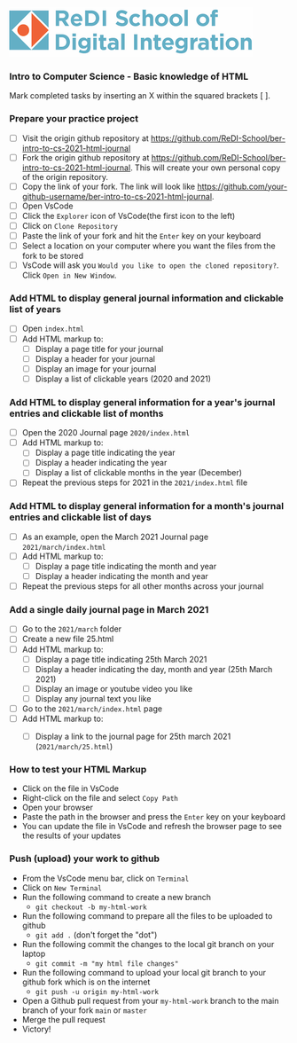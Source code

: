 ![ReDI](images/redi_banner.png)

### Intro to Computer Science - Basic knowledge of HTML

Mark completed tasks by inserting an X within the squared brackets [ ].

### Prepare your practice project

- [ ] Visit the origin github repository at https://github.com/ReDI-School/ber-intro-to-cs-2021-html-journal
- [ ] Fork the origin github repository at https://github.com/ReDI-School/ber-intro-to-cs-2021-html-journal. This will create your own personal copy of the origin repository.
- [ ] Copy the link of your fork. The link will look like https://github.com/your-github-username/ber-intro-to-cs-2021-html-journal.
- [ ] Open VsCode
- [ ] Click the `Explorer` icon of VsCode(the first icon to the left)
- [ ] Click on `Clone Repository`
- [ ] Paste the link of your fork and hit the `Enter` key on your keyboard
- [ ] Select a location on your computer where you want the files from the fork to be stored
- [ ] VsCode will ask you `Would you like to open the cloned repository?`. Click `Open in New Window`.

### Add HTML to display general journal information and clickable list of years

- [ ] Open `index.html`
- [ ] Add HTML markup to:
    - [ ] Display a page title for your journal
    - [ ] Display a header for your journal
    - [ ] Display an image for your journal
    - [ ] Display a list of clickable years (2020 and 2021)

### Add HTML to display general information for a year's journal entries and clickable list of months

- [ ] Open the 2020 Journal page `2020/index.html`
- [ ] Add HTML markup to:
    - [ ] Display a page title indicating the year
    - [ ] Display a header indicating the year
    - [ ] Display a list of clickable months in the year (December)
- [ ] Repeat the previous steps for 2021 in the `2021/index.html` file

### Add HTML to display general information for a month's journal entries and clickable list of days

- [ ] As an example, open the March 2021 Journal page `2021/march/index.html`
- [ ] Add HTML markup to:
    - [ ] Display a page title indicating the month and year
    - [ ] Display a header indicating the month and year
- [ ] Repeat the previous steps for all other months across your journal

### Add a single daily journal page in March 2021

- [ ] Go to the `2021/march` folder
- [ ] Create a new file 25.html
- [ ] Add HTML markup to:
    - [ ] Display a page title indicating 25th March 2021
    - [ ] Display a header indicating the day, month and year (25th March 2021)
    - [ ] Display an image or youtube video you like
    - [ ] Display any journal text you like
- [ ] Go to the `2021/march/index.html` page 
- [ ] Add HTML markup to:
    - [ ] Display a link to the journal page for 25th march 2021 (`2021/march/25.html`)
 

### How to test your HTML Markup
- Click on the file in VsCode
- Right-click on the file and select `Copy Path`
- Open your browser
- Paste the path in the browser and press the `Enter` key on your keyboard
- You can update the file in VsCode and refresh the browser page to see the results of your updates

### Push (upload) your work to github
- From the VsCode menu bar, click on `Terminal`
- Click on `New Terminal`
- Run the following command to create a new branch
    - `git checkout -b my-html-work`
- Run the following command to prepare all the files to be uploaded to github
    - `git add .` (don't forget the "dot")
- Run the following commit the changes to the local git branch on your laptop
    - `git commit -m "my html file changes"`
- Run the following command to upload your local git branch to your github fork which is on the internet
    - `git push -u origin my-html-work`
- Open a Github pull request from your `my-html-work` branch to the main branch of your fork `main` or `master`
- Merge the pull request
- Victory!
    
